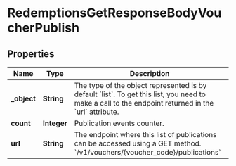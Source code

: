 

# RedemptionsGetResponseBodyVoucherPublish


## Properties

| Name | Type | Description |
|------------ | ------------- | ------------- |
|**_object** | **String** | The type of the object represented is by default &#x60;list&#x60;. To get this list, you need to make a call to the endpoint returned in the &#x60;url&#x60; attribute. |
|**count** | **Integer** | Publication events counter. |
|**url** | **String** | The endpoint where this list of publications can be accessed using a GET method. &#x60;/v1/vouchers/{voucher_code}/publications&#x60; |



